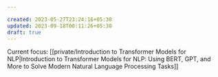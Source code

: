 ```yaml
---

created: 2023-05-27T23:24:16+05:30
updated: 2023-09-18T00:11:26+05:30
draft: true
---
```


Current focus: [[private/Introduction to Transformer Models for NLP|Introduction to Transformer Models for NLP: Using BERT, GPT, and More to Solve Modern Natural Language Processing Tasks]]


